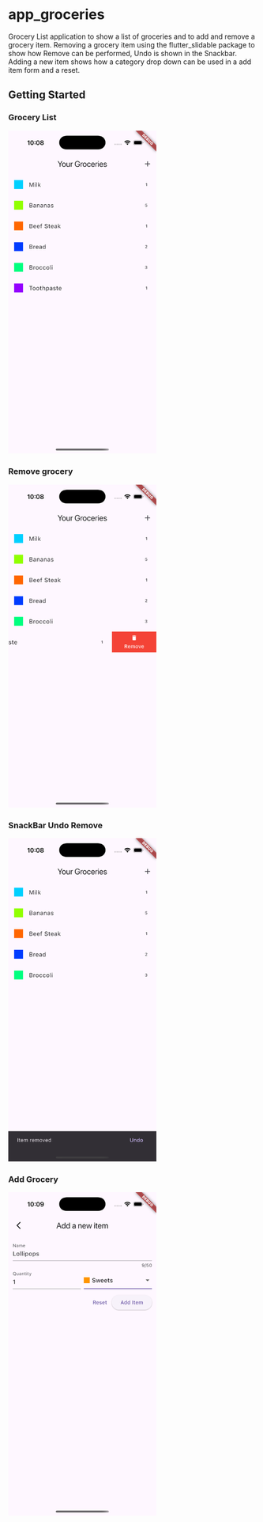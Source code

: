 # app_groceries

Grocery List application to show a list of groceries and to add and remove a grocery item.   Removing a grocery item using the flutter_slidable package to show how Remove can be performed, Undo is shown in the Snackbar.    Adding a new item shows how a category drop down can be used in a add item form and a reset.

## Getting Started

###  Grocery List
<img src="assets/images/grocerylist.png" width="300">

### Remove grocery
<img src="assets/images/remove.png" width="300">

### SnackBar Undo Remove
<img src="assets/images/snackbarundo.png" width="300">

### Add Grocery
<img src="assets/images/addgrocery.png" width="300">
